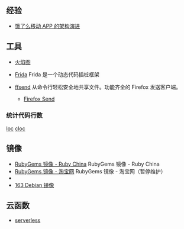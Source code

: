 ## 经验

- [饿了么移动 APP 的架构演进](https://mp.weixin.qq.com/s?__biz=MzAxNDUwMzU3Mw==&mid=401044540&idx=1&sn=24b7d8fb655ae6dd5d989d0cb3c08e90&scene=2&srcid=0106EtxRjD2jHxzomxVPTwY3&from=timeline&isappinstalled=0&uin=NzgwODIwNDgw&key=&devicetype=webwx&version=70000001&lang=zh_CN&pass_ticket=46hW44w3Hxd7VY9rutz7mgLu1JGe2T1AAKNQpxNoYOSGi8NpmNYr%2BAZj%2BiXtRX2F)

## 工具

- [火焰图](https://github.com/brendangregg/FlameGraph)

- [Frida](https://github.com/frida/frida) Frida 是一个动态代码插桩框架
- [ffsend](https://github.com/timvisee/ffsend) 从命令行轻松安全地共享文件。功能齐全的 Firefox 发送客户端。
  - [Firefox Send](https://send.firefox.com/)

### 统计代码行数

[loc](https://github.com/cgag/loc)
[cloc](https://github.com/AlDanial/cloc)

## 镜像

- [RubyGems 镜像 - Ruby China](http://gems.ruby-china.org/) RubyGems 镜像 - Ruby China
- [RubyGems 镜像 - 淘宝网](https://ruby.taobao.org/) RubyGems 镜像 - 淘宝网（暂停维护）
- [](https://pkg.phpcomposer.com/)
- [163 Debian 镜像](http://mirrors.163.com/.help/debian.html)

## 云函数

- [serverless](https://serverless.com/)
